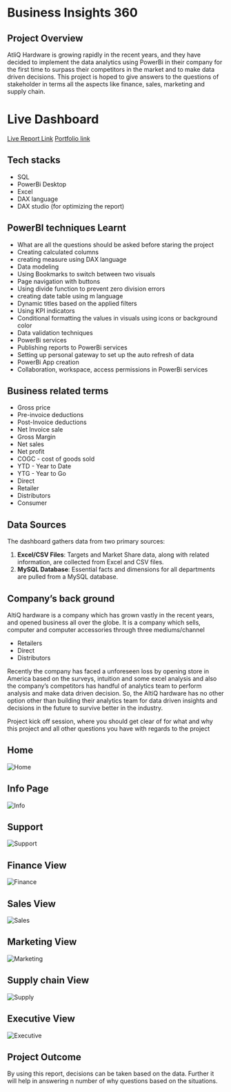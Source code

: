 # Business Insights 360

## Project Overview

AtliQ Hardware is growing rapidly in the recent years, and they have decided to implement the data analytics using PowerBi in their company for the first time to surpass their competitors in the market and to make data driven decisions. This project is hoped to give answers to the questions of stakeholder in terms all the aspects like finance, sales, marketing and supply chain.

# Live Dashboard

[Live Report Link](https://app.powerbi.com/view?r=eyJrIjoiYjBkMmVjNTgtNTVhMC00YjljLTk4YTUtZDk0YWM4OTllOWJiIiwidCI6ImM2ZTU0OWIzLTVmNDUtNDAzMi1hYWU5LWQ0MjQ0ZGM1YjJjNCJ9&pageName=c3dc979953d3d246762c)
[Portfolio link](https://codebasics.io/portfolio/Ayush-Dongre)
## Tech stacks

- SQL
- PowerBi Desktop
- Excel
- DAX language
- DAX studio (for optimizing the report)

## PowerBI techniques Learnt

- What are all the questions should be asked before staring the project
- Creating calculated columns
- creating measure using DAX language
- Data modeling
- Using Bookmarks to switch between two visuals
- Page navigation with buttons
- Using divide function to prevent zero division errors
- creating date table using m language
- Dynamic titles based on the applied filters
- Using KPI indicators
- Conditional formatting the values in visuals using icons or background color
- Data validation techniques
- PowerBi services
- Publishing reports to PowerBi services
- Setting up personal gateway to set up the auto refresh of data
- PowerBi App creation
- Collaboration, workspace, access permissions in PowerBi services

## Business related terms

- Gross price
- Pre-invoice deductions
- Post-Invoice deductions
- Net Invoice sale
- Gross Margin
- Net sales
- Net profit
- COGC - cost of goods sold
- YTD - Year to Date
- YTG - Year to Go
- Direct
- Retailer
- Distributors
- Consumer

## Data Sources

The dashboard gathers data from two primary sources:

1. **Excel/CSV Files**: Targets and Market Share data, along with related information, are collected from Excel and CSV files.
2. **MySQL Database**: Essential facts and dimensions for all departments are pulled from a MySQL database.

## Company’s back ground

AltiQ hardware is a company which has grown vastly in the recent years, and opened business all over the globe. It is a company which sells, computer and computer accessories through three mediums/channel

- Retailers
- Direct
- Distributors

Recently the company has faced a unforeseen loss by opening store in America based on the surveys, intuition and some excel analysis and also the company’s competitors has handful of analytics team to perform analysis and make data driven decision. So, the AltiQ hardware has no other option other than building their analytics team for data driven insights and decisions in the future to survive better in the industry. 

Project kick off session, where you should get clear of for what and why this project and all other questions you have with regards to the project

## Home
![Home](https://github.com/ayushd1108/Business-Insights-360/blob/main/Home.png)

## Info Page
![Info](https://github.com/ayushd1108/Business-Insights-360/blob/main/Info.png)

## Support
![Support](https://github.com/ayushd1108/Business-Insights-360/blob/main/Support.png)

## Finance View
![Finance](https://github.com/ayushd1108/Business-Insights-360/blob/main/Finance%20View.png)

## Sales View
![Sales](https://github.com/ayushd1108/Business-Insights-360/blob/main/Sales%20View.png)

## Marketing View
![Marketing](https://github.com/ayushd1108/Business-Insights-360/blob/main/Marketing%20View.png)

## Supply chain View
![Supply](https://github.com/ayushd1108/Business-Insights-360/blob/main/Supply%20Chain%20View.png)

## Executive View
![Executive](https://github.com/ayushd1108/Business-Insights-360/blob/main/Executive%20View.png
)

## Project Outcome

By using this report, decisions can be taken based on the data. Further it will help in answering n number of why questions based on the situations.

